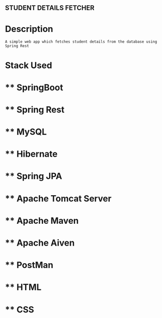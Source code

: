 ## STUDENT DETAILS FETCHER
  # Description
    A simple web app which fetches student details from the database using Spring Rest
 # Stack Used
   # ** SpringBoot
   # ** Spring Rest
   # ** MySQL
   # ** Hibernate
   # ** Spring JPA
   # ** Apache Tomcat Server
   # ** Apache Maven
   # ** Apache Aiven
   # ** PostMan
   # ** HTML
   # ** CSS
   
